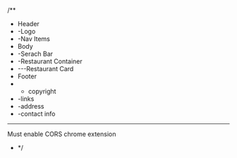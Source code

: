 /\*\*

- Header
- -Logo
- -Nav Items
- Body
- -Serach Bar
- -Restaurant Container
- ---Restaurant Card
- Footer
- - copyright
- -links
- -address
- -contact info

---

Must enable CORS chrome extension

- \*/
